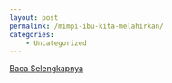 ```yaml
---
layout: post
permalink: /mimpi-ibu-kita-melahirkan/
categories:
    - Uncategorized
---
```


[Baca Selengkapnya](/04)